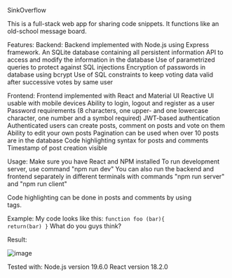 SinkOverflow

This is a full-stack web app for sharing code snippets.
It functions like an old-school message board.

Features:
Backend:    Backend implemented with Node.js using Express framework.
            An SQLite database containing all persistent information
            API to access and modify the information in the database
            Use of parametrized queries to protect against SQL injections
            Encryption of passwords in database using bcrypt
            Use of SQL constraints to keep voting data valid after successive votes by same user
            
Frontend:   Frontend implemented with React and Material UI
            Reactive UI usable with mobile devices
            Ability to login, logout and register as a user
            Password requirements (8 characters, one upper- and one lowercase character, one number and a symbol required)
            JWT-based authentication
            Authenticated users can create posts, comment on posts and vote on them 
            Ability to edit your own posts
            Pagination can be used when over 10 posts are in the database
            Code highlighting syntax for posts and comments
            Timestamp of post creation visible
            
          
Usage:
Make sure you have React and NPM installed
To run development server, use command "npm run dev"
You can also run the backend and frontend separately in different 
terminals with commands "npm run server" and "npm run client"

Code highlighting can be done in posts and comments by using <code> </code> tags. 

Example: 
                My code looks like this:
                <code>function foo (bar){
                  return(bar)
                }</code>
                What do you guys think?

Result:

![image](https://user-images.githubusercontent.com/77271158/221673389-decb9e6d-a1a3-4692-84ae-8a046d4fe279.png)


Tested with: 
  Node.js version 19.6.0
  React version 18.2.0
  
